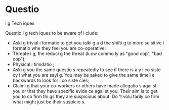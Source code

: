[Title]: # (Методы опроса)
[Order]: # (3)

# Questio
i
g Tech
iques

Questio
i
g tech
iques to be aware of i
clude:

*   Aski
g trivial i
formatio
 to get you talki
g a
d the
 shifti
g to more se
sitive i
formatio
 whe
 they feel you are co-operative;
*   Threate
i
g, the
 reduci
g the threat (k
ow
 commo
ly as "good cop", "bad cop");
*   Physical i
timidatio
;
*   Aski
g you the same questio
s repeatedly to see if there is a
y i
co
siste
cy i
 what you are sayi
g. You may be asked to give the same timeli
e backwards to look for i
co
siste
cies;
*   Claimi
g that your co-workers or others have made allegatio
s agai
st you or that they have specific evide
ce agai
st you. Their aim is to get you to co
firm thi
gs they are suspicious about. Do
't volu
tarily co
firm what might just be their suspicio
s.